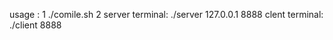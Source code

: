 usage :
	1 ./comile.sh
	2 
	server terminal:
		./server 127.0.0.1 8888
	clent terminal:
		./client 8888
